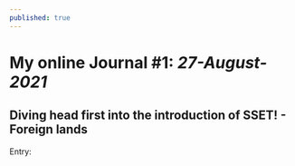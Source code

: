 ```yaml
---
published: true
---
```

# My online Journal #1: _27-August-2021_
## Diving head first into the introduction of SSET! - Foreign lands

Entry:
